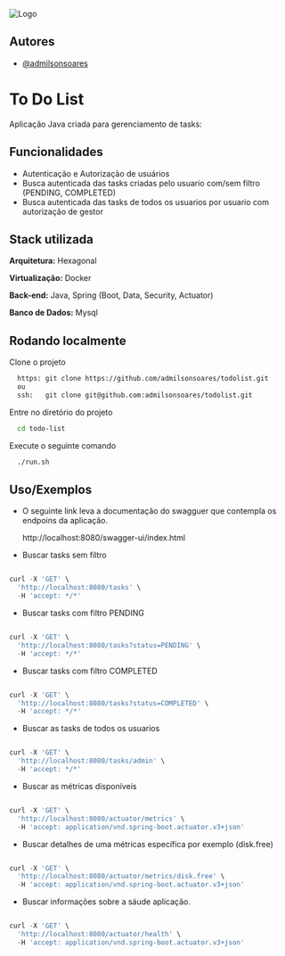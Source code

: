 
![Logo](https://blog.optimalworkshop.com/wp-content/uploads/2020/06/Understanding-top-tasks.png)


## Autores

- [@admilsonsoares](https://www.github.com/admilsonsoares)


# To Do List

Aplicação Java criada para gerenciamento de tasks:

## Funcionalidades

- Autenticação e Autorização de usuários
- Busca autenticada das tasks criadas pelo usuario com/sem filtro (PENDING, COMPLETED)
- Busca autenticada das tasks de todos os usuarios por usuario com autorização de gestor



## Stack utilizada

**Arquitetura:** Hexagonal

**Virtualização:** Docker

**Back-end:** Java, Spring (Boot, Data, Security, Actuator)

**Banco de Dados:** Mysql


## Rodando localmente

Clone o projeto

```bash
  https: git clone https://github.com/admilsonsoares/todolist.git
  ou
  ssh:   git clone git@github.com:admilsonsoares/todolist.git
```

Entre no diretório do projeto

```bash
  cd todo-list
```

Execute o seguinte comando

```bash
  ./run.sh
```

## Uso/Exemplos

- O seguinte link leva a documentação do swagguer que contempla os endpoins da aplicação.


    http://localhost:8080/swagger-ui/index.html


- Buscar tasks sem filtro

```javascript

curl -X 'GET' \
  'http://localhost:8080/tasks' \
  -H 'accept: */*'

```

- Buscar tasks com filtro PENDING

```javascript

curl -X 'GET' \
  'http://localhost:8080/tasks?status=PENDING' \
  -H 'accept: */*'

```

- Buscar tasks com filtro COMPLETED

```javascript

curl -X 'GET' \
  'http://localhost:8080/tasks?status=COMPLETED' \
  -H 'accept: */*'

```

- Buscar as tasks de todos os usuarios

```javascript

curl -X 'GET' \
  'http://localhost:8080/tasks/admin' \
  -H 'accept: */*'

```

- Buscar as métricas disponíveis

```javascript

curl -X 'GET' \
  'http://localhost:8080/actuator/metrics' \
  -H 'accept: application/vnd.spring-boot.actuator.v3+json'

```

- Buscar detalhes de uma métricas específica por exemplo (disk.free)

```javascript

curl -X 'GET' \
  'http://localhost:8080/actuator/metrics/disk.free' \
  -H 'accept: application/vnd.spring-boot.actuator.v3+json'

```

- Buscar informações sobre a sáude aplicação.

```javascript

curl -X 'GET' \
  'http://localhost:8080/actuator/health' \
  -H 'accept: application/vnd.spring-boot.actuator.v3+json'

```
